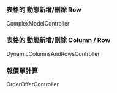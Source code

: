 # 

### 表格的 動態新增/刪除 Row
ComplexModelController

### 表格的 動態新增/刪除 Column / Row
DynamicColumnsAndRowsController

### 報價單計算
OrderOfferController


